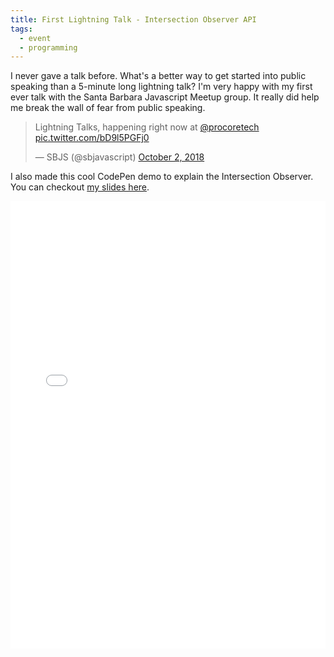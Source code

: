 ```yaml
---
title: First Lightning Talk - Intersection Observer API
tags: 
  - event
  - programming
---
```


I never gave a talk before. What's a better way to get started into public speaking than a 5-minute long lightning talk? I'm very happy with my first ever talk with the Santa Barbara Javascript Meetup group. It really did help me break the wall of fear from public speaking.

<blockquote class="twitter-tweet"><p lang="en" dir="ltr">Lightning Talks, happening right now at <a href="https://twitter.com/procoretech?ref_src=twsrc%5Etfw">@procoretech</a> <a href="https://t.co/bD9l5PGFj0">pic.twitter.com/bD9l5PGFj0</a></p>&mdash; SBJS (@sbjavascript) <a href="https://twitter.com/sbjavascript/status/1046951582049263616?ref_src=twsrc%5Etfw">October 2, 2018</a></blockquote> <script async src="https://platform.twitter.com/widgets.js" charset="utf-8"></script>

I also made this cool CodePen demo to explain the Intersection Observer. You can checkout [my slides here](http://slides.com/mohammadmohammad/intersection-observer).

<iframe height='716' scrolling='no' title='Interactive Demo of Intersection Observer API' src='//codepen.io/mhd1991/embed/vzMxmd/?height=716&theme-id=0&default-tab=result' frameborder='no' allowtransparency='true' allowfullscreen='true' style='width: 100%;'>See the Pen <a href='https://codepen.io/mhd1991/pen/vzMxmd/'>Interactive Demo of Intersection Observer API</a> by Mohammad Alahmadi (<a href='https://codepen.io/mhd1991'>@mhd1991</a>) on <a href='https://codepen.io'>CodePen</a>.
</iframe>

